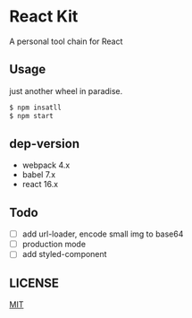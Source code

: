 # React Kit

A personal tool chain for React

## Usage

just another wheel in paradise.

```bash
$ npm insatll
$ npm start
```

## dep-version

- webpack 4.x
- babel 7.x
- react 16.x

## Todo

* [ ] add url-loader, encode small img to base64
* [ ] production mode
* [ ] add styled-component

## LICENSE

[MIT](https://github.com/s0urcelab/react-kit/blob/master/LICENSE)

